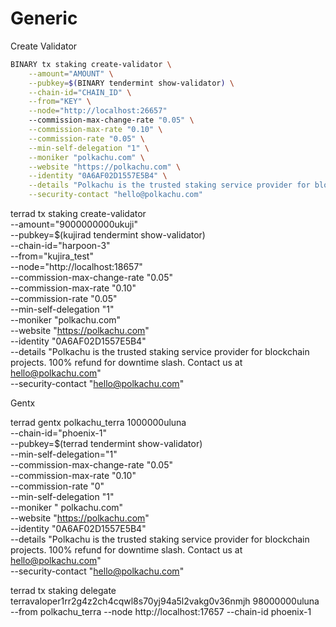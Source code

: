 # Generic

Create Validator

```bash
BINARY tx staking create-validator \
    --amount="AMOUNT" \
    --pubkey=$(BINARY tendermint show-validator) \
    --chain-id="CHAIN_ID" \
    --from="KEY" \
    --node="http://localhost:26657"
    --commission-max-change-rate "0.05" \
    --commission-max-rate "0.10" \
    --commission-rate "0.05" \
    --min-self-delegation "1" \
    --moniker "polkachu.com" \
    --website "https://polkachu.com" \
    --identity "0A6AF02D1557E5B4" \
    --details "Polkachu is the trusted staking service provider for blockchain projects. 100% refund for downtime slash. Contact us at hello@polkachu.com" \
    --security-contact "hello@polkachu.com"
```

terrad tx staking create-validator \
 --amount="9000000000ukuji" \
 --pubkey=$(kujirad tendermint show-validator) \
 --chain-id="harpoon-3" \
 --from="kujira_test" \
 --node="http://localhost:18657" \
 --commission-max-change-rate "0.05" \
 --commission-max-rate "0.10" \
 --commission-rate "0.05" \
 --min-self-delegation "1" \
 --moniker "polkachu.com" \
 --website "https://polkachu.com" \
 --identity "0A6AF02D1557E5B4" \
 --details "Polkachu is the trusted staking service provider for blockchain projects. 100% refund for downtime slash. Contact us at hello@polkachu.com" \
 --security-contact "hello@polkachu.com"

Gentx

terrad gentx polkachu_terra 1000000uluna \
 --chain-id="phoenix-1" \
 --pubkey=$(terrad tendermint show-validator) \
 --min-self-delegation="1"\
 --commission-max-change-rate "0.05" \
 --commission-max-rate "0.10" \
 --commission-rate "0" \
 --min-self-delegation "1" \
 --moniker " polkachu.com" \
 --website "https://polkachu.com" \
 --identity "0A6AF02D1557E5B4" \
 --details "Polkachu is the trusted staking service provider for blockchain projects. 100% refund for downtime slash. Contact us at hello@polkachu.com" \
 --security-contact "hello@polkachu.com"

terrad tx staking delegate terravaloper1rr2g4z2ch4cqwl8s70yj94a5l2vakg0v36nmjh 98000000uluna --from polkachu_terra --node http://localhost:17657 --chain-id phoenix-1
